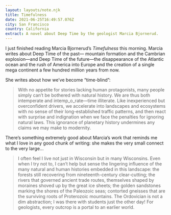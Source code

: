 ```yaml
---
layout: layouts/note.njk
title: Timefulness
date: 2021-06-25T16:49:57.076Z
city: San Francisco
country: California
extract: A novel about Deep Time by the geologist Marcia Bjornerud.
---
```


I just finished reading Marcia Bjornerud’s _Timefulness_ this morning. Marcia writes about Deep Time of the past— mountain formation and the Cambrian explosion—and Deep Time of the future—the disappearance of the Atlantic ocean and the rush of America into Europe and the creation of a single mega continent a few hundred million years from now.

She writes about how we’ve become “time-blind”:

> With no appetite for stories lacking human protagonists, many people simply can’t be bothered with natural history. We are thus both intemperate and intemp_o_rate—time illiterate. Like inexperienced but overconfident drivers, we accelerate into landscapes and ecosystems with no sense of their long-established traffic patterns, and then react with surprise and indignation when we face the penalties for ignoring natural laws. This ignorance of planetary history undermines any claims we may make to modernity.

There’s something extremely good about Marcia’s work that reminds me what I love in any good chunk of writing: she makes the very small connect to the very large...

> I often feel I live not just in Wisconsin but in many Wisconsins. Even when I try not to, I can’t help but sense the lingering influence of the many natural and human histories embedded in this landscape: the forests still recovering from nineteenth-century clear-cutting; the rivers that governed ancient trade routes, themselves shaped by moraines shoved up by the great ice sheets; the golden sandstones marking the shores of the Paleozoic seas; contorted gneisses that are the surviving roots of Proterozoic mountains. The Ordovician is not a dim abstraction; I was there with students just the other day! For geologists, every outcrop is a portal to an earlier world.
